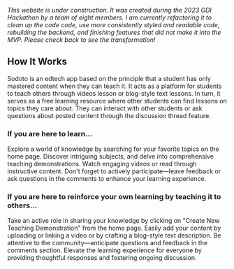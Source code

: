 _This website is under construction. It was created during the 2023 GDI Hackathon by a team of eight members. I am currently refactoring it to clean up the code code, use more consistently styled and readable code, rebuilding the backend, and finishing features that did not make it into the MVP. Please check back to see the transformation!_

## How It Works
Sodoto is an edtech app based on the principle that a student has only mastered content when they can teach it. It acts as a platform for students to teach others through videos lesson or blog-style text lessons. In turn, it serves as a free learning resource where other students can find lessons on topics they care about. They can interact with other students or ask questions about posted content through the discussion thread feature.

### If you are here to learn…

Explore a world of knowledge by searching for your favorite topics on the home page. Discover intriguing subjects, and delve into comprehensive teaching demonstrations. Watch engaging videos or read through instructive content. Don't forget to actively participate—leave feedback or ask questions in the comments to enhance your learning experience.

### If you are here to reinforce your own learning by teaching it to others...

Take an active role in sharing your knowledge by clicking on "Create New Teaching Demonstration" from the home page. Easily add your content by uploading or linking a video or by crafting a blog-style text description. Be attentive to the community—anticipate questions and feedback in the comments section. Elevate the learning experience for everyone by providing thoughtful responses and fostering ongoing discussion.
